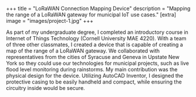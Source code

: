 +++
title = "LoRaWAN Connection Mapping Device"
description = "Mapping the range of a LoRaWAN gateway for municipal IoT use cases."
[extra]
image = "images/project-1.jpg"
+++

As part of my undergraduate degree, I completed an introductory course in Internet of Things Technology (Cornell University MAE 4220). With a team of three other classmates, I created a device that is capable of creating a map of the range of a LoRaWAN gateway. We collaborated with representatives from the cities of Syracuse and Geneva in Upstate New York so they could use our technologies for municipal projects, such as live flood level monitoring during rainstorms. My main contribution was the physical design for the device. Utilizing AutoCAD Inventor, I designed the protective casing to be easily handheld and compact, while ensuring the circuitry inside would be secure.


